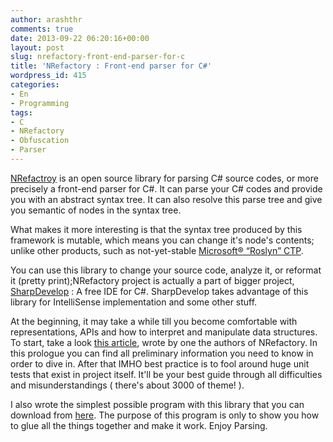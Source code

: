 ```yaml
---
author: arashthr
comments: true
date: 2013-09-22 06:20:16+00:00
layout: post
slug: nrefactory-front-end-parser-for-c
title: 'NRefactory : Front-end parser for C#'
wordpress_id: 415
categories:
- En
- Programming
tags:
- C
- NRefactory
- Obfuscation
- Parser
---
```


[NRefactroy](https://github.com/icsharpcode/NRefactory) is an open source library for parsing C# source codes, or more precisely a front-end parser for C#.
It can parse your C# codes and provide you with an abstract syntax tree. It can also resolve this parse tree and give you semantic of nodes in the syntax tree.

What makes it more interesting is that the syntax tree produced by this framework is mutable, which means you can change it's node's contents; unlike other products, such as not-yet-stable [Microsoft® “Roslyn” CTP](http://msdn.microsoft.com/en-us/vstudio/roslyn.aspx).

You can use this library to change your source code, analyze it, or reformat it (pretty print);NRefactory project is actually a part of bigger project, [SharpDevelop](http://www.icsharpcode.net/opensource/sd/) : A free IDE for C#. SharpDevelop takes advantage of this library for IntelliSense implementation and some other stuff.

At the beginning, it may take a while till you become comfortable with representations, APIs and how to interpret and manipulate data structures. To start, take a look [this article](http://www.codeproject.com/Articles/408663/Using-NRefactory-for-analyzing-Csharp-code), wrote by one the authors of NRefactory. In this prologue you can find all preliminary information you need to know in order to dive in.
After that IMHO best practice is to fool around huge unit tests that exist in project itself. It'll be your best guide through all difficulties and misunderstandings ( there's about 3000 of theme! ).

I also wrote the simplest possible program with this library that you can download from [here](http://ge.tt/6JuQk2o/v/1?c). The purpose of this program is only to show you how to glue all the things together and make it work.
Enjoy Parsing.
